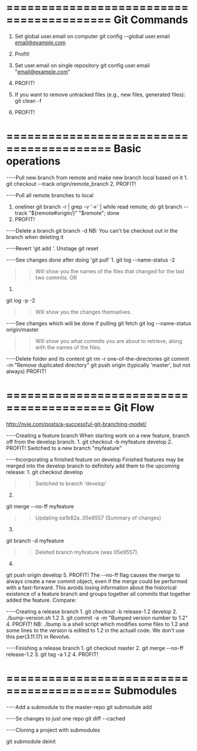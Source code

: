 =========================================
				Git Commands
=========================================
1. Set global user.email on computer
git config --global user.email <email@example.com>
2. Profit!


1. Set user.email on single repository
git config user.email "email@example.com"
2. PROFIT!

1. If you want to remove untracked files (e.g., new files, generated files):
git clean -f
2. PROFIT!


=========================================
				Basic operations
=========================================


----Pull new branch from remote and make new branch local based on it
1. 
git checkout --track origin/remote_branch
2. PROFIT!

----Pull all remote branches to local
1. oneliner
	git branch -r | grep -v '\->' | while read remote; do git branch --track "${remote#origin/}" "$remote"; done
2. PROFIT!

----Delete a branch
git branch -d <branch-name>
NB: You can't be checkout out in the branch when deleting it

----Revert 'git add <file>'. Unstage <file>
git reset <file>

----See changes done after doing 'git pull'
1.
git log --name-status -2
>>Will show you the names of the files that changed for the last two commits.
	OR
1.
git log -p -2
>>Will show you the changes themselves.

----See changes which will be done if pulling
git fetch
git log --name-status origin/master
>>Will show you what commits you are about to retrieve, along with the names of the files.

----Delete folder and its content
git rm -r one-of-the-directories
git commit -m "Remove duplicated directory"
git push origin <your-git-branch> (typically 'master', but not always)
PROFIT!

=========================================
				Git Flow
=========================================
http://nvie.com/posts/a-successful-git-branching-model/

----Creating a feature branch 
When starting work on a new feature, branch off from the develop branch.
1.
git checkout -b myfeature develop
2. PROFIT!
Switched to a new branch "myfeature"

----Incorporating a finished feature on develop
Finished features may be merged into the develop branch to definitely add them to the upcoming release:
1.
git checkout develop
>>Switched to branch 'develop'
2.
git merge --no-ff myfeature
>>Updating ea1b82a..05e9557
>>(Summary of changes)
3.
git branch -d myfeature
>>Deleted branch myfeature (was 05e9557).
4.
git push origin develop
5. PROFIT!
The --no-ff flag causes the merge to always create a new commit object, even if the merge could be performed with a fast-forward. This avoids losing information about the historical existence of a feature branch and groups together all commits that together added the feature. Compare:

----Creating a release branch
1.
git checkout -b release-1.2 develop
2. 
./bump-version.sh 1.2
3. 
git commit -a -m "Bumped version number to 1.2"
4. PROFIT!
NB: ./bump is a shell script which modifies some files to 1.2 and some lines to the version is edited to 1.2 in the actuall code. We don't use this per(3.11.17) in Revolve.

----Finishing a release branch
1.
git checkout master
2.
git merge --no-ff release-1.2
3.
git tag -a 1.2
4. PROFIT!

=========================================
				Submodules
=========================================

----Add a submodule to the master-repo
git submodule add <URL-repo>

----Se changes to just one repo
git diff --cached <repo-name>

----Cloning a project with submodules

git submodule deinit <submodule>



